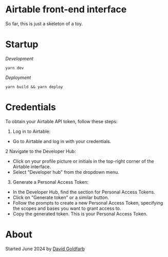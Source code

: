 # Airtable front-end interface

So far, this is just a skeleton of a toy.


# Startup

*Development*

```
yarn dev
```

*Deployment*

```
yarn build && yarn deploy
```


# Credentials

To obtain your Airtable API token, follow these steps:

1. Log in to Airtable:
  * Go to Airtable and log in with your credentials.

2 Navigate to the Developer Hub:
  * Click on your profile picture or initials in the top-right corner of the Airtable interface.
  * Select "Developer hub" from the dropdown menu.

3. Generate a Personal Access Token:
  * In the Developer Hub, find the section for Personal Access Tokens.
  * Click on "Generate token" or a similar button.
  * Follow the prompts to create a new Personal Access Token, specifying the scopes and bases you want to grant access to.
  * Copy the generated token. This is your Personal Access Token.


# About

Started June 2024 by [David Goldfarb](mailto:deg@basistech.com)
